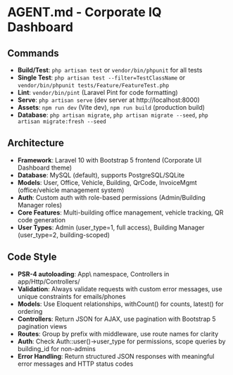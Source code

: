 # AGENT.md - Corporate IQ Dashboard

## Commands
- **Build/Test**: `php artisan test` or `vendor/bin/phpunit` for all tests
- **Single Test**: `php artisan test --filter=TestClassName` or `vendor/bin/phpunit tests/Feature/FeatureTest.php`
- **Lint**: `vendor/bin/pint` (Laravel Pint for code formatting)
- **Serve**: `php artisan serve` (dev server at http://localhost:8000)
- **Assets**: `npm run dev` (Vite dev), `npm run build` (production build)
- **Database**: `php artisan migrate`, `php artisan migrate --seed`, `php artisan migrate:fresh --seed`

## Architecture
- **Framework**: Laravel 10 with Bootstrap 5 frontend (Corporate UI Dashboard theme)
- **Database**: MySQL (default), supports PostgreSQL/SQLite 
- **Models**: User, Office, Vehicle, Building, QrCode, InvoiceMgmt (office/vehicle management system)
- **Auth**: Custom auth with role-based permissions (Admin/Building Manager roles)
- **Core Features**: Multi-building office management, vehicle tracking, QR code generation
- **User Types**: Admin (user_type=1, full access), Building Manager (user_type=2, building-scoped)

## Code Style
- **PSR-4 autoloading**: App\\ namespace, Controllers in app/Http/Controllers/
- **Validation**: Always validate requests with custom error messages, use unique constraints for emails/phones
- **Models**: Use Eloquent relationships, withCount() for counts, latest() for ordering
- **Controllers**: Return JSON for AJAX, use pagination with Bootstrap 5 pagination views
- **Routes**: Group by prefix with middleware, use route names for clarity
- **Auth**: Check Auth::user()->user_type for permissions, scope queries by building_id for non-admins
- **Error Handling**: Return structured JSON responses with meaningful error messages and HTTP status codes
